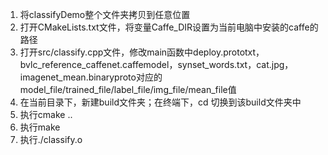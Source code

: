 1. 将classifyDemo整个文件夹拷贝到任意位置
2. 打开CMakeLists.txt文件，将变量Caffe_DIR设置为当前电脑中安装的caffe的路径
3. 打开src/classify.cpp文件，修改main函数中deploy.prototxt，bvlc_reference_caffenet.caffemodel，synset_words.txt，cat.jpg，imagenet_mean.binaryproto对应的
model_file/trained_file/label_file/img_file/mean_file值
4. 在当前目录下，新建build文件夹；在终端下，cd 切换到该build文件夹中
5. 执行cmake ..
6. 执行make
7. 执行./classify.o
